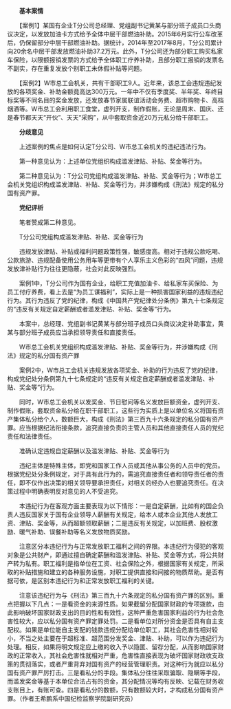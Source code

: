 　　**基本案情**

　　【案例1】某国有企业T分公司总经理、党组副书记黄某与部分班子成员口头商议决定，以发放加油卡方式给予全体中层干部燃油补助。2015年6月实行公车改革后，仍保留部分中层干部燃油补助。据统计，2014年至2017年8月，T分公司累计向20余名中层干部发放燃油补助37.2万元。此外，T分公司还为部分职工购买私家车保险，以限额报销发票的方式给予全体职工疗养补助，且部分职工报销的发票名不副实，存在重复发放个别职工未休假补贴等问题。

　　【案例2】W市总工会机关，共有干部职工9人。近年来，该总工会违规违纪发放的各项奖金、补助金额竟高达300万元。一年中不仅有季度奖、半年奖、年终目标奖等不同名目的奖金发放，还发放春节家属联谊活动会务费、超市购物卡、高档烟酒等。W市总工会利用职工食堂，虚列开支，制作假账，无论是周末、国庆、还是春节都天天“开伙”、天天“采购”，从中套取资金近20万元私分给干部职工。

　　**分歧意见**

　　上述案例的焦点是如何认定T分公司、W市总工会机关的违纪违法行为。

　　第一种意见认为：上述单位党组织构成滥发津贴、补贴、奖金等行为。

　　第二种意见认为：T分公司党组构成滥发津贴、补贴、奖金等行为；W市总工会机关党组织构成滥发津贴、补贴、奖金等行为，并涉嫌构成《刑法》规定的私分国有资产罪。

　　**党纪评析**

　　笔者赞成第二种意见。

　　T分公司党组构成滥发津贴、补贴、奖金等行为

　　违规发放津贴、补贴或福利问题政策性强，敏感度高。相对于违规公款吃喝、公款旅游、违规配备使用公务用车等更带有个人享乐主义色彩的“四风”问题，违规发放津补贴行为往往更隐蔽，社会对此反映强烈。

　　案例1中，T分公司作为国有企业，给职工充值加油卡、给私家车买保险、为员工付疗养费，看上去是“为员工谋福利”，实际上是一种损害国家利益的违规违纪行为。其行为违反了党的纪律，构成《中国共产党纪律处分条例》第九十七条规定的“违反有关规定自定薪酬或者滥发津贴、补贴、奖金等”行为。

　　本案中，总经理、党组副书记黄某与部分班子成员口头商议决定补助事宜，黄某与部分班子成员应当承担领导责任和直接责任。

　　W市总工会机关党组织构成滥发津贴、补贴、奖金等行为，并涉嫌构成《刑法》规定的私分国有资产罪

　　案例2中，W市总工会机关违规发放各项奖金、补助的行为违反了党的纪律，构成党纪处分条例第九十七条规定的“违反有关规定自定薪酬或者滥发津贴、补贴、奖金等”行为。

　　同时，W市总工会机关以发奖金、节日慰问等名义发放巨额资金，虚列开支、制作假账，套取资金私分给在职干部职工，这些行为实质上是以单位名义将国有资产集体私分给个人，数额巨大，构成《刑法》第三百九十六条规定的私分国有资产罪。应当根据纪法衔接条款，追究直接负责的主管人员和其他直接责任人员的党纪责任和法律责任。

　　准确认定违规自定薪酬以及滥发津贴、补贴、奖金等行为

　　违纪主体是特殊主体，即党和国家工作人员或其他从事公务的人员中的党员。根据党纪处分条例规定，对于具有此行为的，需追究直接责任者和领导责任者的责任，即不仅作出决策的相关领导要承担责任，对相关的经办人也要追究责任。在决策过程中明确表明反对意见的人不受追究。

　　本违纪行为在客观方面主要表现为以下情形：一是自定薪酬，比如有的国企负责人违反国家关于国有企业领导人薪酬有关规定，给本人或本企业其他人发放工资、津贴、奖金等，从而超额领取薪酬；二是违反有关规定，以加班费、股权激励、暖气补助、误餐补助等名义发放物质奖励。

　　注意区分本违纪行为与正常发放职工福利之间的界限。本违纪行为侵犯的客观对象是公共财产，即通过擅自确定薪酬和滥发津贴、补贴、奖金等方式，将公共财产转为私有。职工福利是指单位在工资、社会保险之外，根据国家有关规定，所采取的补贴措施和建立的各种服务设施，对职工提供直接和间接的物质帮助。是否有据可依，是区别本违纪行为和正常发放职工福利的关键。

　　注意该违纪行为与《刑法》第三百九十六条规定的私分国有资产罪的区别。重点把握以下几点：一是看资金的来源性质。如果截留分配国家财政的专项拨款，由此影响破坏国家财政支出的目的性和有效性，这种严重危害国家利益的行为社会危害性较大，应以私分国有资产罪定罪处罚。二是看单位对所分资金是否具有自主支配权。如果是单位能自主支配的钱款违规分配给单位职工，其社会危害性相对较小，不当之处主要在于超标准、超范围分发奖金、津贴、补助，可以作为违纪行为处理。相反，如果将明文规定应上缴的收入予以隐匿、留存分配，从而影响国家财政的正常收入，其社会危害性就相对严重，危害性直接表现为破坏国家财政收支政策的贯彻落实，或者严重背弃对国有资产的经营管理职责。对这种行为就应以私分国有资产罪严厉打击。三是看私分的手段。集体私分往往采取骗取、隐瞒等手段，而滥发奖金等基于本单位合法占有的资金，其分配情况等均有反映、记载在财务收支账目上，有账可查。四是看私分的数额，只有数额较大时，才构成私分国有资产罪。（作者王希鹏系中国纪检监察学院副研究员）